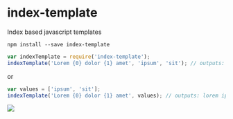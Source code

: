# index-template
Index based javascript templates

```
npm install --save index-template
```

```javascript
var indexTemplate = require('index-template');
indexTemplate('Lorem {0} dolor {1} amet', 'ipsum', 'sit'); // outputs: lorem ipsum dolor sit amet
```
or

```javascript
var values = ['ipsum', 'sit'];
indexTemplate('Lorem {0} dolor {1} amet', values); // outputs: lorem ipsum dolor sit amet
```

![](https://travis-ci.org/adrianbota/index-template.svg?branch=master "")
